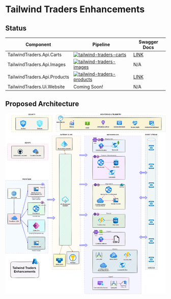 # Tailwind Traders Enhancements

## Status

| Component                    | Pipeline                                                                                                                                                                                                                                   | Swagger Docs                                                             |
| ---------------------------- | ------------------------------------------------------------------------------------------------------------------------------------------------------------------------------------------------------------------------------------------ | ------------------------------------------------------------------------ |
| TailwindTraders.Api.Carts    | [![tailwind-traders-carts](https://github.com/CloudLabs-AI/TailwindTraders/actions/workflows/tailwind-traders-carts.yml/badge.svg)](https://github.com/CloudLabs-AI/TailwindTraders/actions/workflows/tailwind-traders-carts.yml)          | [LINK](https://tailwind-traders-carts123456.azurewebsites.net/swagger/)    |
| TailwindTraders.Api.Images   | [![tailwind-traders-images](https://github.com/CloudLabs-AI/TailwindTraders/actions/workflows/tailwind-traders-images.yml/badge.svg)](https://github.com/CloudLabs-AI/TailwindTraders/actions/workflows/tailwind-traders-images.yml)       | N/A                                                                      |
| TailwindTraders.Api.Products | [![tailwind-traders-products](https://github.com/CloudLabs-AI/TailwindTraders/actions/workflows/tailwind-traders-products.yml/badge.svg)](https://github.com/CloudLabs-AI/TailwindTraders/actions/workflows/tailwind-traders-products.yml) | [LINK](https://tailwind-traders-products123456.azurewebsites.net/swagger/) |
| TailwindTraders.Ui.Website   | Coming Soon!                                                                                                                                                                                                                               | N/A                                                                      |

## Proposed Architecture

![Proposed Architecture](./docs/architecture/tailwind-traders-enhancements.drawio.png)
